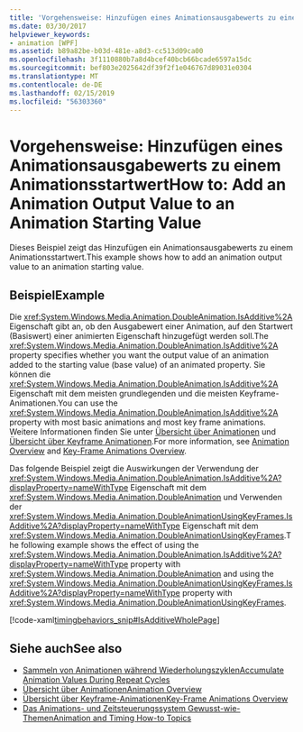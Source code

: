 ```yaml
---
title: 'Vorgehensweise: Hinzufügen eines Animationsausgabewerts zu einem Animationsstartwert'
ms.date: 03/30/2017
helpviewer_keywords:
- animation [WPF]
ms.assetid: b89a82be-b03d-481e-a8d3-cc513d09ca00
ms.openlocfilehash: 3f1110880b7a8d4bcef40bcb66bcade6597a15dc
ms.sourcegitcommit: bef803e2025642df39f2f1e046767d89031e0304
ms.translationtype: MT
ms.contentlocale: de-DE
ms.lasthandoff: 02/15/2019
ms.locfileid: "56303360"
---
```

# <a name="how-to-add-an-animation-output-value-to-an-animation-starting-value"></a><span data-ttu-id="7d879-102">Vorgehensweise: Hinzufügen eines Animationsausgabewerts zu einem Animationsstartwert</span><span class="sxs-lookup"><span data-stu-id="7d879-102">How to: Add an Animation Output Value to an Animation Starting Value</span></span>
<span data-ttu-id="7d879-103">Dieses Beispiel zeigt das Hinzufügen ein Animationsausgabewerts zu einem Animationsstartwert.</span><span class="sxs-lookup"><span data-stu-id="7d879-103">This example shows how to add an animation output value to an animation starting value.</span></span>  
  
## <a name="example"></a><span data-ttu-id="7d879-104">Beispiel</span><span class="sxs-lookup"><span data-stu-id="7d879-104">Example</span></span>  
 <span data-ttu-id="7d879-105">Die <xref:System.Windows.Media.Animation.DoubleAnimation.IsAdditive%2A> Eigenschaft gibt an, ob den Ausgabewert einer Animation, auf den Startwert (Basiswert) einer animierten Eigenschaft hinzugefügt werden soll.</span><span class="sxs-lookup"><span data-stu-id="7d879-105">The <xref:System.Windows.Media.Animation.DoubleAnimation.IsAdditive%2A> property specifies whether you want the output value of an animation added to the starting value (base value) of an animated property.</span></span> <span data-ttu-id="7d879-106">Sie können die <xref:System.Windows.Media.Animation.DoubleAnimation.IsAdditive%2A> Eigenschaft mit dem meisten grundlegenden und die meisten Keyframe-Animationen.</span><span class="sxs-lookup"><span data-stu-id="7d879-106">You can use the <xref:System.Windows.Media.Animation.DoubleAnimation.IsAdditive%2A> property with most basic animations and most key frame animations.</span></span> <span data-ttu-id="7d879-107">Weitere Informationen finden Sie unter [Übersicht über Animationen](../../../../docs/framework/wpf/graphics-multimedia/animation-overview.md) und [Übersicht über Keyframe Animationen](../../../../docs/framework/wpf/graphics-multimedia/key-frame-animations-overview.md).</span><span class="sxs-lookup"><span data-stu-id="7d879-107">For more information, see [Animation Overview](../../../../docs/framework/wpf/graphics-multimedia/animation-overview.md) and [Key-Frame Animations Overview](../../../../docs/framework/wpf/graphics-multimedia/key-frame-animations-overview.md).</span></span>  
  
 <span data-ttu-id="7d879-108">Das folgende Beispiel zeigt die Auswirkungen der Verwendung der <xref:System.Windows.Media.Animation.DoubleAnimation.IsAdditive%2A?displayProperty=nameWithType> Eigenschaft mit dem <xref:System.Windows.Media.Animation.DoubleAnimation> und Verwenden der <xref:System.Windows.Media.Animation.DoubleAnimationUsingKeyFrames.IsAdditive%2A?displayProperty=nameWithType> Eigenschaft mit dem <xref:System.Windows.Media.Animation.DoubleAnimationUsingKeyFrames>.</span><span class="sxs-lookup"><span data-stu-id="7d879-108">The following example shows the effect of using the <xref:System.Windows.Media.Animation.DoubleAnimation.IsAdditive%2A?displayProperty=nameWithType> property with <xref:System.Windows.Media.Animation.DoubleAnimation> and using the <xref:System.Windows.Media.Animation.DoubleAnimationUsingKeyFrames.IsAdditive%2A?displayProperty=nameWithType> property with <xref:System.Windows.Media.Animation.DoubleAnimationUsingKeyFrames>.</span></span>  
  
 [!code-xaml[timingbehaviors_snip#IsAdditiveWholePage](../../../../samples/snippets/csharp/VS_Snippets_Wpf/timingbehaviors_snip/CSharp/IsAdditiveExample.xaml#isadditivewholepage)]  
  
## <a name="see-also"></a><span data-ttu-id="7d879-109">Siehe auch</span><span class="sxs-lookup"><span data-stu-id="7d879-109">See also</span></span>
- [<span data-ttu-id="7d879-110">Sammeln von Animationen während Wiederholungszyklen</span><span class="sxs-lookup"><span data-stu-id="7d879-110">Accumulate Animation Values During Repeat Cycles</span></span>](../../../../docs/framework/wpf/graphics-multimedia/how-to-accumulate-animation-values-during-repeat-cycles.md)
- [<span data-ttu-id="7d879-111">Übersicht über Animationen</span><span class="sxs-lookup"><span data-stu-id="7d879-111">Animation Overview</span></span>](../../../../docs/framework/wpf/graphics-multimedia/animation-overview.md)
- [<span data-ttu-id="7d879-112">Übersicht über Keyframe-Animationen</span><span class="sxs-lookup"><span data-stu-id="7d879-112">Key-Frame Animations Overview</span></span>](../../../../docs/framework/wpf/graphics-multimedia/key-frame-animations-overview.md)
- [<span data-ttu-id="7d879-113">Das Animations- und Zeitsteuerungssystem Gewusst-wie-Themen</span><span class="sxs-lookup"><span data-stu-id="7d879-113">Animation and Timing How-to Topics</span></span>](animation-and-timing-how-to-topics.md)

